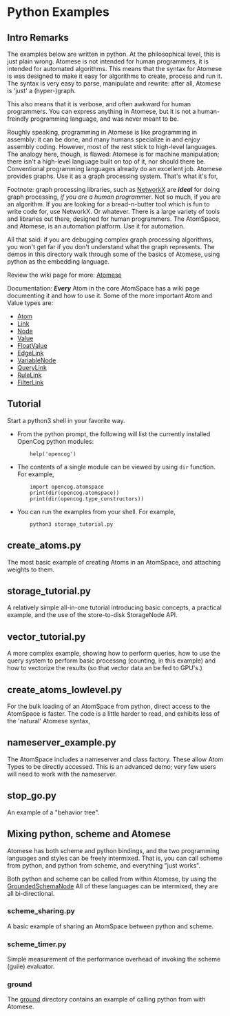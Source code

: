 # Python Examples

## Intro Remarks
The examples below are written in python. At the philosophical level,
this is just plain wrong. Atomese is not intended for human programmers,
it is intended for automated algorithms. This means that the syntax for
Atomese is was designed to make it easy for algorithms to create,
process and run it. The syntax is very easy to parse, manipulate
and rewrite: after all, Atomese is 'just' a (hyper-)graph.

This also means that it is verbose, and often awkward for human
programmers. You can express anything in Atomese, but it is not
a human-freindly programming language, and was never meant to be.

Roughly speaking, programming in Atomese is like programming in
assembly: it can be done, and many humans specialize in and enjoy
assembly coding. However, most of the rest stick to high-level
languages.  The analogy here, though, is flawed: Atomese is for
machine manipulation; there isn't a high-level language built on
top of it, nor should there be. Conventional programming languages
already do an excellent job. Atomese provides graphs. Use it as
a graph processing system.  That's what it's for,

Footnote: graph processing libraries, such as
[NetworkX](https://networkx.org/) are ***ideal*** for doing graph
processing, *if you are a human programmer*. Not so much, if you are
an algorithm. If you are looking for a bread-n-butter tool which
is fun to write code for, use NetworkX. Or whatever. There is a large
variety of tools and libraries out there, designed for human programmers.
The AtomSpace, and Atomese, is an automation platform. Use it for
automation.

All that said: if you are debugging complex graph processing algorithms,
you won't get far if you don't understand what the graph represents.
The demos in this directory walk through some of the basics of Atomese,
using python as the embedding language.

Review the wiki page for more:
[Atomese](https://wiki.opencog.org/w/Atomese)

Documentation: ***Every*** Atom in the core AtomSpace has a wiki page
documenting it and how to use it. Some of the more important Atom and
Value types are:
* [Atom](https://wiki.opencog.org/w/Atom)
* [Link](https://wiki.opencog.org/w/Link)
* [Node](https://wiki.opencog.org/w/Node)
* [Value](https://wiki.opencog.org/w/Value)
* [FloatValue](https://wiki.opencog.org/w/FloatValue)
* [EdgeLink](https://wiki.opencog.org/w/EdgeLink)
* [VariableNode](https://wiki.opencog.org/w/VariableNode)
* [QueryLink](https://wiki.opencog.org/w/QueryLink)
* [RuleLink](https://wiki.opencog.org/w/RuleLink)
* [FilterLink](https://wiki.opencog.org/w/FilterLink)

## Tutorial
Start a python3 shell in your favorite way.

* From the python prompt, the following will list the currently
  installed OpenCog python modules:
  ```
      help('opencog')
  ```

* The contents of a single module can be viewed by using `dir` function.
  For example,
  ```
      import opencog.atomspace
      print(dir(opencog.atomspace))
      print(dir(opencog.type_constructors))
  ```

* You can run the examples from your shell. For example,
  ```
      python3 storage_tutorial.py
  ```

## create_atoms.py
The most basic example of creating Atoms in an AtomSpace, and attaching
weights to them.

## storage_tutorial.py
A relatively simple all-in-one tutorial introducing basic concepts,
a practical example, and the use of the store-to-disk StorageNode API.

## vector_tutorial.py
A more complex example, showing how to perform queries, how to use the
query system to perform basic processng (counting, in this example) and
how to vectorize the results (so that vector data an be fed to GPU's.)

## create_atoms_lowlevel.py
For the bulk loading of an AtomSpace from python, direct access
to the AtomSpace is faster. The code is a little harder to read,
and exhibits less of the 'natural' Atomese syntax,

## nameserver_example.py
The AtomSpace includes a nameserver and class factory. These allow
Atom Types to be directly accessed. This is an advanced demo; very
few users will need to work with the nameserver.

## stop_go.py
An example of a "behavior tree".

## Mixing python, scheme and Atomese
Atomese has both scheme and python bindings, and the two programming
languages and styles can be freely intermixed. That is, you can call
scheme from python, and python from scheme, and everything "just works".

Both python and scheme can be called from within Atomese, by using
the [GroundedSchemaNode](https://wiki.opencog.org/w/GroundedSchemaNode)
All of these languages can be intermixed, they are all bi-directional.

### scheme_sharing.py
A basic example of sharing an AtomSpace between python and scheme.

### scheme_timer.py
Simple measurement of the performance overhead of invoking the scheme
(guile) evaluator.

### ground
The [ground](ground) directory contains an example of calling python
from with Atomese.
